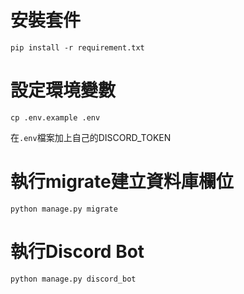 # 安裝套件
`pip install -r requirement.txt`

# 設定環境變數
`cp .env.example .env`

在`.env`檔案加上自己的DISCORD_TOKEN

# 執行migrate建立資料庫欄位
`python manage.py migrate`

# 執行Discord Bot
`python manage.py discord_bot`
